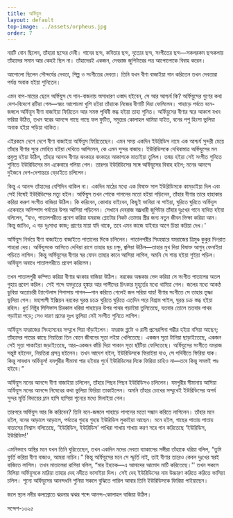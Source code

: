 ```yaml
---
title: অর্ফিয়ুস
layout: default
top-image: ../assets/orpheus.jpg
order: 7
---
```

নয়টি বােন ছিলেন, তাঁহারা ছন্দের দেবী। গানের ছন্দ, কবিতার ছন্দ, নৃত্যের ছন্দ, সংগীতের ছন্দ—সকলরকম ছন্দকলায় তাঁহাদের সমান আর কেহই ছিল না। তাঁহাদেরই একজন, দেবরাজ জুপিটারের পত্র আপােলােকে বিবাহ করেন।

আপােলাে ছিলেন সৌন্দর্যের দেবতা, শিল্প ও সংগীতের দেবতা। তিনি যখন বীণা বাজাইয়া গান করিতেন তখন দেবতারা পর্যন্ত অবাক হইয়া শুনিতেন।

এমন বাপ-মায়ের ছেলে অর্ফিয়ুস যে গান-বাজনায় অসাধারণ ওস্তাদ হইবেন, সে আর আশ্চর্য কি? অর্ফিয়ুসের গুণের কথা দেশ-বিদেশে রটিয়া গেল—স্বয়ং আপােলাে খুশি হইয়া তাঁহাকে নিজের বীণাটি দিয়া ফেলিলেন। পাহাড়ে পর্বতে বনে-জঙ্গলে অর্ফিয়ুস বীণা বাজাইয়া ফিরিতেন আর সমস্ত পৃথিবী স্তব্ধ হইয়া তাহা শুনিত। অর্ফিয়ুসের বীণার স্বরে আকাশ যখন ভরিয়া উঠিত, তখন স্বরের আনন্দে গাছে গাছে ফল ফুটিত, সমুদ্রের কোলাহল থামিয়া যাইত, বনের পশু হিংসা ভুলিয়া অবাক হইয়া পড়িয়া থাকিত।

এইরকমে দেশে দেশে বীণা বাজাইয়া অর্ফিয়ুস ফিরিতেছেন। এমন সময় একদিন ইউরিডিস নামে এক আশ্চর্য সুন্দরী মেয়ে তাঁহার বীণার সুরে মােহিত হইয়া দেখিতে আসিলেন, কে এমন সুন্দর বাজায়। ইউরিডিসকে দেখিবামাত্র অর্ফিয়ুসের মন প্রফুল্ল হইয়া উঠিল, তাঁহার আনন্দ বীণার ঝংকারে ঝংকারে আকাশকে মাতাইয়া তুলিল। তন্ময় হইয়া সেই সংগীত শুনিতে শুনিতে ইউরিডিসের মন একেবারে গলিয়া গেল। তারপর ইউরিডিসের সঙ্গে অর্ফিয়ুসের বিবাহ হইল; মনের আনন্দে দুইজনে দেশ-দেশান্তরে বেড়াইতে চলিলেন।

কিন্তু এ আনন্দ তাঁহাদের বেশিদিন থাকিল না। একদিন মাঠের মধ্যে এক বিষাক্ত সাপ ইউরিডিসকে কামড়াইয়া দিল এবং সেই বিষেই ইউরিডিসের মত্যু হইল। অর্ফিয়ুস তখন শােকে পাগলের মতাে হইয়া পড়িলেন, তাঁহার বীণার তারে হাহাকার করিয়া করুণ সংগীত বাজিয়া উঠিল। কি করিবেন, কোথায় যাইবেন, কিছুই ভাবিয়া না পাইয়া, ঘুরিতে ঘুরিতে অর্ফিয়ুস একেবারে অলিম্পাস পর্বতের উপর আসিয়া পড়িলেন। সেখানে দেবরাজ বজ্রধারী জুপিটার তাঁহার দুঃখের গানে ব্যথিত হইয়া বলিলেন, “যাও, পাতালপরীতে প্রবেশ করিয়া যমরাজ প্লোটোর  নিকট তােমার স্ত্রীর জন্য নতুন জীবন ভিক্ষা করিয়া আন। কিন্তু জানিও, এ বড় দুঃসাধ্য কাজ; প্রাণের মায়া যদি থাকে, তবে এমন কাজে যাইবার আগে চিন্তা করিয়া দেখ।'

অর্ফিয়ুস নির্ভয়ে বীণা বাজাইতে বাজাইতে পাতালের দিকে চলিলেন। পাতালপরীর সিংহদ্বারে যমরাজের ত্রিমুণ্ড কুকুর দিনরাত পাহারা দেয়। অর্ফিয়ুসকে আসিতে দেখিয়া রাগে তাহার ছয় চক্ষু, জ্বলিয়া উঠিল—তাহার মুখ দিয়া বিষাক্ত আগুন্ ফেনাইয়া পড়িতে লাগিল। কিন্তু অর্ফিয়ুসের বীণার স্বর যেমন তাহার কানে আসিয়া লাগিল, অমনি সে শান্ত হইয়া শুইয়া পড়িল। অর্ফিয়ুস অবাধে পাতালপরীতে প্রবেশ করিলেন।

তখন পাতালপুরী কম্পিত করিয়া বীণার ঝংকার বাজিয়া উঠিল। নরকের অন্ধকার ভেদ করিয়া সে সংগীত পাতালের অতল গুহায় প্রবেশ করিল। সেই শব্দে যমদুতের হুঙ্কার আর পাপীদের চিৎকার মুহূর্তের মধ্যে থামিয়া গেল। জলের মধ্যে আকণ্ঠ ডুবিয়া অত্যাচারী ট্যাণ্টেলাস পিপাসায় পাগল—পান করিতে গেলেই জল সরিয়া যায়! বীণার সংগীতে সে তাহার তৃষ্ণা ভুলিয়া গেল। মহাপাপী ইক্সিয়ন নরকের ঘুরন্ত চক্রে ঘুরিতে ঘুরিতে এতদিন পরে বিশ্রাম পাইল, ঘুরন্ত চক্র স্তব্ধ হইয়া রহিল। ধুর্ত নিষ্টুর সিসিফাস চিরকাল ধরিয়া পাহাড়ের উপর পাথর গড়াইয়া তুলিতেছে, যতবার তােলে ততবার পাথর গড়াইয়া পড়ে; সেও দারণ শ্রমের দুঃখ ভুলিয়া সেই সংগীত শুনিতে লাগিল।

অর্ফিয়ুস যমরাজের সিংহাসনের সম্মুখে গিয়া দাঁড়াইলেন। যমরাজ প্লুটো ও রানী প্রসেরপিনা গম্ভীর হইয়া বসিয়া আছেন; তাঁহাদের পায়ের কাছে নিয়তিরা তিন বােনে জীবনের সূতা লইয়া খেলিতেছে। একজন সূতা টানিয়া ছাড়াইতেছে, একজন সেই সূতা পাকাইয়া জড়াইতেছে, আর-একজন কাঁচি দিয়া পাকান সূতা ছাঁটিয়া ফেলিতেছে। অর্ফিয়ুসের সংগীতে যমরাজ সন্তুষ্ট হইলেন, নিয়তিরা প্রসন্ন হইলেন। তখন আদেশ হইল, ইউরিডিসকে ফিরাইয়া দাও, সে পথিবীতে ফিরিয়া যাক। কিন্তু সাবধান অর্ফিয়ুস! যমপুরীর সীমানা পার হইবার পুর্বে ইউরিডিসের দিকে ফিরিয়া চাহিও না—তবে কিন্তু সমস্তই পণ্ড হইবে।”

অর্ফিয়ুস মনের আনন্দে বীণা বাজাইয়া চলিলেন, তাঁহার পিছন পিছন ইউরিডিসও চলিলেন। যমপুরীর সীমানায় আসিয়া অর্ফিয়ুস মনের আনন্দে নিষেধের কথা ভুলিয়া ফিরিয়া তাকাইলেন। অমনি তাঁহার চোখের সম্মুখেই ইউরিডিসের
অপর্ব সুন্দর মূর্তি বিদায়ের ম্লান হাসি হাসিয়া শূন্যের মধ্যে মিলাইয়া গেল।

তারপরে অর্ফিয়ুস আর কি করিবেন? তিনি বনে-জঙ্গলে পাহাড়ে পাগলের মতাে সন্ধান করিতে লাগিলেন। তাঁহার মনে হইল, বনের আড়ালে আড়ালে, পর্বতের গুহায় গুহায় ইউরিডিস লুকাইয়া আছেন। মনে হইল, গাছের পাতায় পাতায় বাতাসের নিশ্বাস বলিতেছে, ‘ইউরিডিস, ইউরিডিস' পাখিরা শাখায় শাখায় করণ সরে গান করিতেছে ‘ইউরিডিস, ইউরিডিস!'

এমনিভাবে অস্থির মনে যখন তিনি ঘুরিতেছেন, তখন একদিন মদের দেবতা ব্যাকাসের সঙ্গীরা তাঁহাকে ধরিয়া বলিল, “তুমি ফুর্তি করিয়া বীণা বাজাও, আমরা নাচিব।” কিন্তু অর্ফিয়ুসের মনে সে স্ফূর্তি নাই, তাই বীণার তারেও কেবল দুঃখের স্বরই বাজিতে লাগিল। তখন মাতালেরা রাগিয়া বলিল, “মার ইহাকে—এ আমাদের আমােদ মাটি করিতেছে।'' তখন সকলে মিলিয়া অর্ফিয়ুসকে মারিয়া তাহার দেহ নদীতে ভাসাইয়া দিল। সেই দেহ ইউরিডিসের নাম উচ্চারণ করিতে করিতে ভাসিয়া চলিল। শূন্যে অর্ফিয়ুসের আনন্দধনি শুনিয়া সকলে বুঝিতে পারিল আবার তিনি ইউরিডিসকে ফিরিয়া পাইয়াছেন।

জলে স্থলে নদীর কলস্রোতে ঝরনার ঝঝর শব্দে আনন্দ-কোলাহল বাজিয়া উঠিল।

সন্দেশ-১৩২৫

